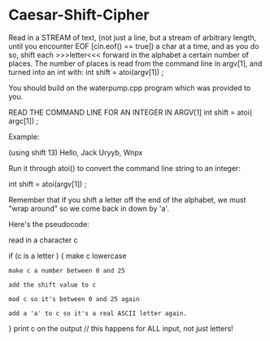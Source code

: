 # Caesar-Shift-Cipher
Read in a STREAM of text, (not just a line, but a stream of arbitrary
length, until you encounter EOF  [cin.eof() == true]) a char at a time,
and as you do so, shift each >>>letter<<< forward in the alphabet a
certain number of places.  The number of places is read from the command
line in argv[1], and turned into an int with: int shift = atoi(argv[1]) ;

You should build on the waterpump.cpp program which was provided to you.

READ THE COMMAND LINE FOR AN INTEGER IN ARGV[1]
int shift = atoi( argc[1]) ;

Example:

(using shift 13)
Hello, Jack
Uryyb, Wnpx


Run it through atoi() to convert the command line string to an integer:

int shift = atoi(argv[1]) ;


Remember that if you shift a letter off the end of the alphabet, we must 
"wrap around" so we come back in down by 'a'.

Here's the pseudocode:

read in a character c

if (c is a letter )
{
	make c lowercase

	make c a number between 0 and 25

	add the shift value to c

	mod c so it's between 0 and 25 again

	add a 'a' to c so it's a real ASCII letter again.
}
print c on the output  // this happens for ALL input, not just letters!
